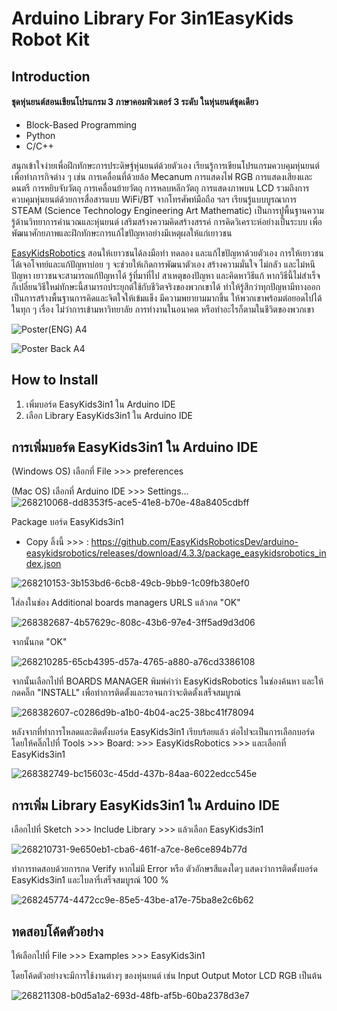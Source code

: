 # **Arduino Library For 3in1EasyKids Robot Kit**
## **Introduction**
#### ชุดหุ่นยนต์สอนเขียนโปรแกรม 3 ภาษาคอมพิวเตอร์ 3 ระดับ ในหุ่นยนต์ชุดเดียว

* Block-Based Programming
* Python
* C/C++

สนุกเข้าใจง่ายเพื่อฝึกทักษะการประดิษฐ์หุ่นยนต์ด้วยตัวเอง เรียนรู้การเขียนโปรแกรมควบคุมหุ่นยนต์เพื่อทำภารกิจต่าง ๆ เช่น การเคลื่อนที่ด้วยล้อ Mecanum การแสดงไฟ RGB การแสดงเสียงและดนตรี การหยิบจับวัตถุ การเคลื่อนย้ายวัตถุ การหลบหลีกวัตถุ การแสดงภาพบน LCD รวมถึงการควบคุมหุ่นยนต์ด้วยการสื่อสารแบบ WiFi/BT จากโทรศัพท์มือถือ ฯลฯ เรียนรู้แบบบูรณาการ STEAM (Science Technology Engineering Art Mathematic) เป็นการปูพื้นฐานความรู้ด้านวิทยาการคำนวณและหุ่นยนต์ เสริมสร้างความคิดสร้างสรรค์ การคิดวิเคราะห์อย่างเป็นระบบ เพื่อพัฒนาศักยภาพและฝึกทักษะการแก้ไขปัญหาอย่างมีเหตุผลให้แก่เยาวชน

[EasyKidsRobotics](https://www.easykidsrobotics.com/) สอนให้เยาวชนได้ลงมือทำ ทดลอง และแก้ไขปัญหาด้วยตัวเอง 
การให้เยาวชนได้เจอโจทย์และแก้ปัญหาบ่อย ๆ จะช่วยให้เกิดการพัฒนาตัวเอง สร้างความมั่นใจ ไม่กลัว และไม่หนีปัญหา เยาวชนจะสามารถแก้ปัญหาได้ รู้ที่มาที่ไป สาเหตุของปัญหา และคิดหาวิธีแก้ หากวิธีนี้ไม่สำเร็จ 
ก็เปลี่ยนวิธีใหม่ทักษะนี้สามารถประยุกต์ใช้กับชีวิตจริงของพวกเขาได้ ทำให้รู้สึกว่าทุกปัญหามีทางออก เป็นการสร้างพื้นฐานการคิดและจิตใจให้เข้มแข็ง มีความพยายามมากขึ้น ให้พวกเขาพร้อมต่อยอดไปได้ในทุก ๆ เรื่อง ไม่ว่าการเข้ามหาวิทยาลัย การทำงานในอนาคต หรือทำอะไรก็ตามในชีวิตของพวกเขา

![Poster(ENG) A4](https://github.com/user-attachments/assets/5eff91ec-96d2-4762-a5e2-3796d0f5d88d)

![Poster Back A4](https://github.com/user-attachments/assets/a1911f93-94a1-4c7d-984d-04546fb70ecf)


## **How to Install**

1. เพิ่มบอร์ด EasyKids3in1 ใน Arduino IDE 
1. เลือก Library EasyKids3in1 ใน Arduino IDE

## **การเพิ่มบอร์ด EasyKids3in1 ใน Arduino IDE**
(Windows OS) เลือกที่ File >>> preferences 

(Mac OS) เลือกที่ Arduino IDE >>> Settings... 
![268210068-dd8353f5-ace5-41e8-b70e-48a8405cdbff](https://github.com/user-attachments/assets/7d0522e5-8a8a-418a-9da4-225f2e83c7b4)

Package บอร์ด EasyKids3in1 

* Copy ลิ้งนี้ >>> : https://github.com/EasyKidsRoboticsDev/arduino-easykidsrobotics/releases/download/4.3.3/package_easykidsrobotics_index.json
  
![268210153-3b153bd6-6cb8-49cb-9bb9-1c09fb380ef0](https://github.com/user-attachments/assets/2514ba2f-4247-47b5-ac75-74ba090fcdce)


ใส่ลงในช่อง Additional boards managers URLS แล้วกด "OK"

![268382687-4b57629c-808c-43b6-97e4-3ff5ad9d3d06](https://github.com/user-attachments/assets/0f515bfe-95f6-4a6b-920e-f34f696a66cb)

จากนั้นกด "OK"

![268210285-65cb4395-d57a-4765-a880-a76cd3386108](https://github.com/user-attachments/assets/8fb7ae0c-161f-4b65-90d0-3c0a68f79a10)

จากนั้นเลือกไปที่ BOARDS MANAGER พิมพ์คำว่า EasyKidsRobotics ในช่องค้นหา และให้กดคลิ๊ก "INSTALL" เพื่อทำการติดตั้งและรอจนกว่าจะติดตั้งเสร็จสมบูรณ์

![268382607-c0286d9b-a1b0-4b04-ac25-38bc41f78094](https://github.com/user-attachments/assets/5881dd43-6b24-4955-9f92-69e5f3d2128d)

หลังจากที่ทำการโหลดและติดตั้งบอร์ด EasyKids3in1 เรียบร้อยแล้ว ต่อไปจะเป็นการเลือกบอร์ด โดยให้คลิ๊กไปที่ Tools >>> Board: >>> EasyKidsRobotics >>> และเลือกที่ EasyKids3in1 

![268382749-bc15603c-45dd-437b-84aa-6022edcc545e](https://github.com/user-attachments/assets/3f10ca5e-4fc0-411c-a54c-e321e03de6c2)

## **การเพิ่ม Library EasyKids3in1 ใน Arduino IDE**

เลือกไปที่ Sketch >>> Include Library >>> แล้วเลือก EasyKids3in1

![268210731-9e650eb1-cba6-461f-a7ce-8e6ce894b77d](https://github.com/user-attachments/assets/017db9fd-322f-4fc1-a1c5-21109446797f)

ทำการทดสอบด้วยการกด Verify หากไม่มี Error หรือ ตัวอักษรสีแดงใดๆ แสดงว่าการติดตั้งบอร์ด EasyKids3in1 และไบลารี่เสร็จสมบูรณ์ 100 % 

![268245774-4472cc9e-85e5-43be-a17e-75ba8e2c6b62](https://github.com/user-attachments/assets/eaf92abb-172c-4244-92e3-7faa46e6f0bc)


## **ทดสอบโค้ดตัวอย่าง**

ให้เลือกไปที่ File >>> Examples >>> EasyKids3in1 

โดยโค้ดตัวอย่างจะมีการใช้งานต่างๆ ของหุ่นยนต์ เช่น Input Output Motor LCD RGB เป็นต้น  

![268211308-b0d5a1a2-693d-48fb-af5b-60ba2378d3e7](https://github.com/user-attachments/assets/d0422099-99b3-487a-bcea-c0abebf50a27)



